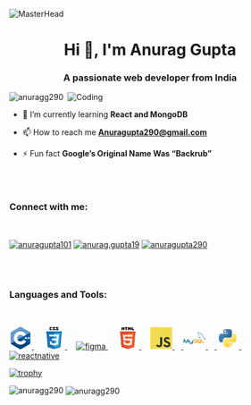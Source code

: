 ![MasterHead](https://webcoder.co.in/wp-content/uploads/2021/04/website.gif)

<h1 align="center">Hi 👋, I'm Anurag Gupta</h1>
<h3 align="center">A passionate web developer from India</h3>
<img align="right" alt="Coding" width="400" src="https://cdn.dribbble.com/users/1162077/screenshots/3848914/programmer.gif">
<p align="left"> <img src="https://komarev.com/ghpvc/?username=anuragg290&label=Profile%20views&color=0e75b6&style=flat" alt="anuragg290" /> </p>

- 🌱 I’m currently learning **React and MongoDB**

- 📫 How to reach me **Anuragupta290@gmail.com**

- ⚡ Fun fact **Google’s Original Name Was “Backrub”**

<br>
<br>
<h3 align="left">Connect with me:</h3>
<br>
<p align="left">
<a href="https://linkedin.com/in/anuragupta101" target="blank"><img align="center" src="https://raw.githubusercontent.com/rahuldkjain/github-profile-readme-generator/master/src/images/icons/Social/linked-in-alt.svg" alt="anuragupta101" height="30" width="40" /></a>
<a href="https://instagram.com/anurag.gupta19" target="blank"><img align="center" src="https://raw.githubusercontent.com/rahuldkjain/github-profile-readme-generator/master/src/images/icons/Social/instagram.svg" alt="anurag.gupta19" height="30" width="40" /></a>
<a href="https://www.codechef.com/users/anuraggupta002" target="blank"><img align="center" src="https://cdn.jsdelivr.net/npm/simple-icons@3.1.0/icons/codechef.svg" alt="anuragupta290" height="30" width="40"  /></a>
</p>

<br>
<br>
<h3 align="left">Languages and Tools:</h3>
<br>
<p align="left"> <a href="https://www.w3schools.com/cpp/" target="_blank" rel="noreferrer"> <img src="https://raw.githubusercontent.com/devicons/devicon/master/icons/cplusplus/cplusplus-original.svg" alt="cplusplus" width="40" height="40"/> </a> &nbsp; &nbsp; <a href="https://www.w3schools.com/css/" target="_blank" rel="noreferrer"> <img src="https://raw.githubusercontent.com/devicons/devicon/master/icons/css3/css3-original-wordmark.svg" alt="css3" width="40" height="40"/> </a> &nbsp; &nbsp; <a href="https://www.figma.com/" target="_blank" rel="noreferrer"> <img src="https://www.vectorlogo.zone/logos/figma/figma-icon.svg" alt="figma" width="40" height="40"/> </a> &nbsp; &nbsp; <a href="https://www.w3.org/html/" target="_blank" rel="noreferrer"> <img src="https://raw.githubusercontent.com/devicons/devicon/master/icons/html5/html5-original-wordmark.svg" alt="html5" width="40" height="40"/> </a>&nbsp; &nbsp; <a href="https://developer.mozilla.org/en-US/docs/Web/JavaScript" target="_blank" rel="noreferrer"> <img src="https://raw.githubusercontent.com/devicons/devicon/master/icons/javascript/javascript-original.svg" alt="javascript" width="40" height="40"/> </a> &nbsp; &nbsp;<a href="https://www.mysql.com/" target="_blank" rel="noreferrer"> <img src="https://raw.githubusercontent.com/devicons/devicon/master/icons/mysql/mysql-original-wordmark.svg" alt="mysql" width="40" height="40"/> </a> &nbsp; &nbsp;<a href="https://www.python.org" target="_blank" rel="noreferrer"> <img src="https://raw.githubusercontent.com/devicons/devicon/master/icons/python/python-original.svg" alt="python" width="40" height="40"/> </a> &nbsp; &nbsp; <a href="https://reactnative.dev/" target="_blank" rel="noreferrer"> <img src="https://reactnative.dev/img/header_logo.svg" alt="reactnative" width="40" height="40"/> </a> </p>

[![trophy](https://github-profile-trophy.vercel.app/?username=ryo-ma)](https://github.com/ryo-ma/github-profile-trophy)
<p><img align="left" src="https://github-readme-stats.vercel.app/api/top-langs?username=anuragg290&show_icons=true&locale=en&layout=compact" alt="anuragg290" /></p>

<p>&nbsp;<img align="center" src="https://github-readme-stats.vercel.app/api?username=anuragg290&show_icons=true&locale=en" alt="anuragg290" /></p>
